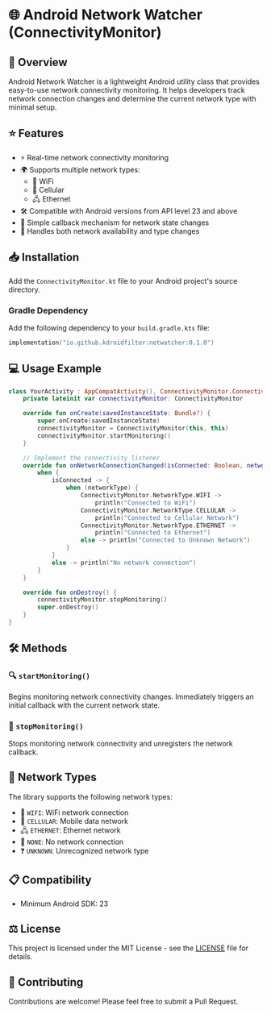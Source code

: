 # 🌐 Android Network Watcher (ConnectivityMonitor)

## 📝 Overview

Android Network Watcher is a lightweight Android utility class that provides easy-to-use network connectivity monitoring. It helps developers track network connection changes and determine the current network type with minimal setup.

## ⭐ Features

- ⚡ Real-time network connectivity monitoring
- 🌍 Supports multiple network types:
  - 📶 WiFi
  - 📱 Cellular
  - 🖧 Ethernet
- 🛠️ Compatible with Android versions from API level 23 and above
- 🔔 Simple callback mechanism for network state changes
- 🔄 Handles both network availability and type changes

## 📥 Installation

Add the `ConnectivityMonitor.kt` file to your Android project's source directory.

### Gradle Dependency

Add the following dependency to your `build.gradle.kts` file:

```kotlin
implementation("io.github.kdroidfilter:netwatcher:0.1.0")
```

## 💻 Usage Example

```kotlin
class YourActivity : AppCompatActivity(), ConnectivityMonitor.ConnectivityListener {
    private lateinit var connectivityMonitor: ConnectivityMonitor

    override fun onCreate(savedInstanceState: Bundle?) {
        super.onCreate(savedInstanceState)
        connectivityMonitor = ConnectivityMonitor(this, this)
        connectivityMonitor.startMonitoring()
    }

    // Implement the connectivity listener
    override fun onNetworkConnectionChanged(isConnected: Boolean, networkType: ConnectivityMonitor.NetworkType) {
        when {
            isConnected -> {
                when (networkType) {
                    ConnectivityMonitor.NetworkType.WIFI ->
                        println("Connected to WiFi")
                    ConnectivityMonitor.NetworkType.CELLULAR ->
                        println("Connected to Cellular Network")
                    ConnectivityMonitor.NetworkType.ETHERNET ->
                        println("Connected to Ethernet")
                    else -> println("Connected to Unknown Network")
                }
            }
            else -> println("No network connection")
        }
    }

    override fun onDestroy() {
        connectivityMonitor.stopMonitoring()
        super.onDestroy()
    }
}
```

## 🛠️ Methods

### 🔍 `startMonitoring()`

Begins monitoring network connectivity changes. Immediately triggers an initial callback with the current network state.

### 🛑 `stopMonitoring()`

Stops monitoring network connectivity and unregisters the network callback.

## 📡 Network Types

The library supports the following network types:

- 📶 `WIFI`: WiFi network connection
- 📱 `CELLULAR`: Mobile data network
- 🖧 `ETHERNET`: Ethernet network
- 🚫 `NONE`: No network connection
- ❓ `UNKNOWN`: Unrecognized network type

## 📋 Compatibility

- Minimum Android SDK: 23

## ⚖️ License

This project is licensed under the MIT License - see the [LICENSE](LICENSE) file for details.

## 🤝 Contributing

Contributions are welcome! Please feel free to submit a Pull Request.

